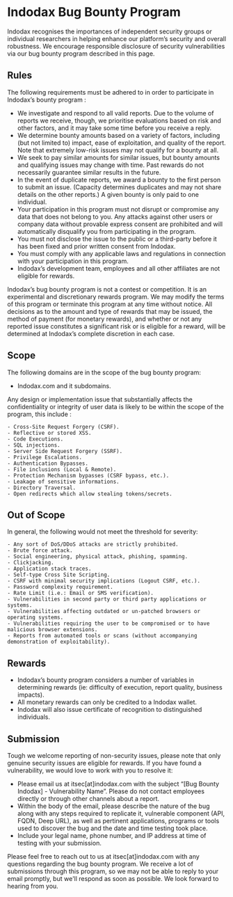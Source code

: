# Indodax Bug Bounty Program
Indodax recognises the importances of independent security groups or individual researchers in helping enhance our platform’s security and overall robustness. We encourage responsible disclosure of security vulnerabilities via our bug bounty program described in this page. 

## Rules
The following requirements must be adhered to in order to participate in Indodax’s bounty program :
- We investigate and respond to all valid reports. Due to the volume of reports we receive, though, we prioritise evaluations based on risk and other factors, and it may take some time before you receive a reply.
- We determine bounty amounts based on a variety of factors, including (but not limited to) impact, ease of exploitation, and quality of the report. Note that extremely low-risk issues may not qualify for a bounty at all.
- We seek to pay similar amounts for similar issues, but bounty amounts and qualifying issues may change with time. Past rewards do not necessarily guarantee similar results in the future.
- In the event of duplicate reports, we award a bounty to the first person to submit an issue. (Capacity determines duplicates and may not share details on the other reports.) A given bounty is only paid to one individual.
- Your participation in this program must not disrupt or compromise any data that does not belong to you. Any attacks against other users or company data without provable express consent are prohibited and will automatically disqualify you from participating in the program.
- You must not disclose the issue to the public or a third-party before it has been fixed and prior written consent from Indodax.
- You must comply with any applicable laws and regulations in connection with your participation in this program. 
- Indodax’s development team, employees and all other affiliates are not eligible for rewards.

Indodax’s bug bounty program is not a contest or competition. It is an experimental and discretionary rewards program. We may modify the terms of this program or terminate this program at any time without notice. All decisions as to the amount and type of rewards that may be issued, the method of payment (for monetary rewards), and whether or not any reported issue constitutes a significant risk or is eligible for a reward, will be determined at Indodax’s complete discretion in each case.

## Scope
The following domains are in the scope of the bug bounty program:
- Indodax.com and it subdomains.

Any design or implementation issue that substantially affects the confidentiality or integrity of user data is likely to be within the scope of the program, this include : 
```
- Cross-Site Request Forgery (CSRF).
- Reflective or stored XSS.
- Code Executions.
- SQL injections.
- Server Side Request Forgery (SSRF).
- Privilege Escalations.
- Authentication Bypasses.
- File inclusions (Local & Remote).
- Protection Mechanism bypasses (CSRF bypass, etc.).
- Leakage of sensitive informations.
- Directory Traversal.
- Open redirects which allow stealing tokens/secrets. 
```

## Out of Scope
In general, the following would not meet the threshold for severity:
```
- Any sort of DoS/DDoS attacks are strictly prohibited.
- Brute force attack.
- Social engineering, physical attack, phishing, spamming.
- Clickjacking.
- Application stack traces.
- Self-type Cross Site Scripting.
- CSRF with minimal security implications (Logout CSRF, etc.).
- Password complexity requirement.
- Rate Limit (i.e.: Email or SMS verification).
- Vulnerabilities in second party or third party applications or systems.
- Vulnerabilities affecting outdated or un-patched browsers or operating systems.
- Vulnerabilities requiring the user to be compromised or to have malicious browser extensions.
- Reports from automated tools or scans (without accompanying demonstration of exploitability).
```

## Rewards
- Indodax’s bounty program considers a number of variables in determining rewards (ie:  difficulty of execution, report quality, business impacts).
- All monetary rewards can only be credited to a Indodax wallet.
- Indodax will also issue certificate of recognition to distinguished individuals.

## Submission
Tough we welcome reporting of non-security issues, please note that only genuine security issues are eligible for rewards. If you have found a vulnerability, we would love to work with you to resolve it:
- Please email us at itsec[at]indodax.com with the subject “[Bug Bounty Indodax] - Vulnerability Name”. Please do not contact employees directly or through other channels about a report.
- Within the body of the email, please describe the nature of the bug along with any steps required to replicate it, vulnerable component (API, FQDN, Deep URL), as well as pertinent applications, programs or tools used to discover the bug and the date and time testing took place.
- Include your legal name, phone number, and IP address at time of testing with your submission.

Please feel free to reach out to us at itsec[at]indodax.com with any questions regarding the bug bounty program. We receive a lot of submissions through this program, so we may not be able to reply to your email promptly, but we'll respond as soon as possible. We look forward to hearing from you.
